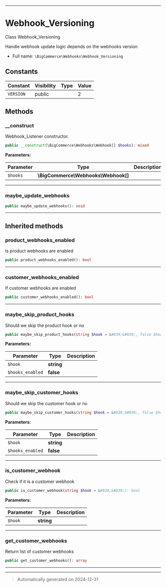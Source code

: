***

# Webhook_Versioning

Class Webhook_Versioning

Handle webhook update logic depends on the webhooks version

* Full name: `\BigCommerce\Webhooks\Webhook_Versioning`


## Constants

| Constant | Visibility | Type | Value |
|:---------|:-----------|:-----|:------|
|`VERSION`|public| |2|


## Methods


### __construct

Webhook_Listener constructor.

```php
public __construct(\BigCommerce\Webhooks\Webhook[] $hooks): mixed
```








**Parameters:**

| Parameter | Type | Description |
|-----------|------|-------------|
| `$hooks` | **\BigCommerce\Webhooks\Webhook[]** |  |





***

### maybe_update_webhooks



```php
public maybe_update_webhooks(): void
```












***


## Inherited methods


### product_webhooks_enabled

Is product webhooks are enabled

```php
public product_webhooks_enabled(): bool
```












***

### customer_webhooks_enabled

If customer webhooks are enabled

```php
public customer_webhooks_enabled(): bool
```












***

### maybe_skip_product_hooks

Should we skip the product hook or no

```php
public maybe_skip_product_hooks(string $hook = &#039;&#039;, false $hooks_enabled = false): bool
```








**Parameters:**

| Parameter | Type | Description |
|-----------|------|-------------|
| `$hook` | **string** |  |
| `$hooks_enabled` | **false** |  |





***

### maybe_skip_customer_hooks

Should we skip the customer hook or no

```php
public maybe_skip_customer_hooks(string $hook = &#039;&#039;, false $hooks_enabled = false): bool
```








**Parameters:**

| Parameter | Type | Description |
|-----------|------|-------------|
| `$hook` | **string** |  |
| `$hooks_enabled` | **false** |  |





***

### is_customer_webhook

Check if it is a customer webhook

```php
public is_customer_webhook(string $hook = &#039;&#039;): bool
```








**Parameters:**

| Parameter | Type | Description |
|-----------|------|-------------|
| `$hook` | **string** |  |





***

### get_customer_webhooks

Return list of customer webhooks

```php
public get_customer_webhooks(): array
```












***


***
> Automatically generated on 2024-12-31
